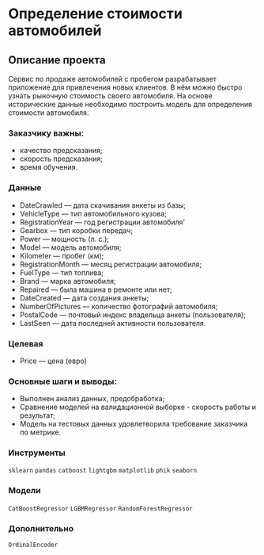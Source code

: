 # Определение стоимости автомобилей
## Описание проекта
Сервис по продаже автомобилей с пробегом  разрабатывает приложение для привлечения новых клиентов. В нём можно быстро узнать рыночную стоимость своего автомобиля. На основе исторические данные необходимо построить модель для определения стоимости автомобиля.
### Заказчику важны:
* качество предсказания;
* скорость предсказания;
* время обучения.
### Данные
* DateCrawled — дата скачивания анкеты из базы;
* VehicleType — тип автомобильного кузова;
* RegistrationYear — год регистрации автомобиля'
* Gearbox — тип коробки передач;
* Power — мощность (л. с.);
* Model — модель автомобиля;
* Kilometer — пробег (км);
* RegistrationMonth — месяц регистрации автомобиля;
* FuelType — тип топлива;
* Brand — марка автомобиля;
* Repaired — была машина в ремонте или нет;
* DateCreated — дата создания анкеты;
* NumberOfPictures — количество фотографий автомобиля;
* PostalCode — почтовый индекс владельца анкеты (пользователя);
* LastSeen — дата последней активности пользователя.
### Целевая
* Price — цена (евро)
### Основные шаги и выводы:
* Выполнен анализ данных, предобработка;
* Сравнение моделей на валидационной выборке - скорость работы и результат;
* Модель на тестовых данных удовлетворила требование заказчика по метрике.
### Инструменты
`sklearn` `pandas` `catboost` `lightgbm` `matplotlib` `phik` `seaborn`
### Модели
`CatBoostRegressor` `LGBMRegressor` `RandomForestRegressor`
### Дополнительно
`OrdinalEncoder` 
